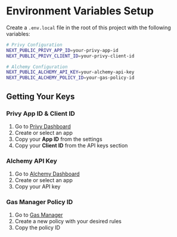 # Environment Variables Setup

Create a `.env.local` file in the root of this project with the following variables:

```bash
# Privy Configuration
NEXT_PUBLIC_PRIVY_APP_ID=your-privy-app-id
NEXT_PUBLIC_PRIVY_CLIENT_ID=your-privy-client-id

# Alchemy Configuration
NEXT_PUBLIC_ALCHEMY_API_KEY=your-alchemy-api-key
NEXT_PUBLIC_ALCHEMY_POLICY_ID=your-gas-policy-id
```

## Getting Your Keys

### Privy App ID & Client ID

1. Go to [Privy Dashboard](https://dashboard.privy.io/)
2. Create or select an app
3. Copy your **App ID** from the settings
4. Copy your **Client ID** from the API keys section

### Alchemy API Key

1. Go to [Alchemy Dashboard](https://dashboard.alchemy.com/)
2. Create or select an app
3. Copy your API key

### Gas Manager Policy ID

1. Go to [Gas Manager](https://dashboard.alchemy.com/gas-manager)
2. Create a new policy with your desired rules
3. Copy the policy ID

